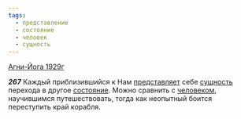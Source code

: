 ```yaml
---
tags:
  - представление
  - состояние
  - человек
  - сущность
---
```


[Агни-Йога 1929г](https://127.0.0.1:4002/agni/1929)

___267___
Каждый приблизившийся к Нам [представляет](../../../tags/#представление) себе [сущность](../../../tags/#сущность) перехода в другое [состояние](../../../tags/#состояние). Можно сравнить с [человеком](../../../tags/#человек), научившимся путешествовать, тогда как неопытный боится переступить край корабля.